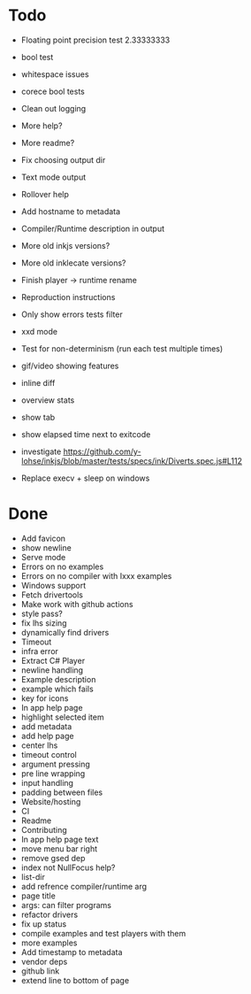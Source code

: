 # Todo
- Floating point precision test 2.33333333
- bool test
- whitespace issues
- corece bool tests

- Clean out logging
- More help?
- More readme?
- Fix choosing output dir
- Text mode output
- Rollover help
- Add hostname to metadata
- Compiler/Runtime description in output
- More old inkjs versions?
- More old inklecate versions?
- Finish player -> runtime rename
- Reproduction instructions
- Only show errors tests filter
- xxd mode
- Test for non-determinism (run each test multiple times)
- gif/video showing features
- inline diff
- overview stats
- show tab
- show elapsed time next to exitcode
- investigate https://github.com/y-lohse/inkjs/blob/master/tests/specs/ink/Diverts.spec.js#L112
- Replace execv + sleep on windows


# Done
- Add favicon
- show newline
- Serve mode
- Errors on no examples
- Errors on no compiler with Ixxx examples
- Windows support
- Fetch drivertools
- Make work with github actions
- style pass?
- fix lhs sizing
- dynamically find drivers
- Timeout
- infra error
- Extract C# Player
- newline handling
- Example description
- example which fails
- key for icons
- In app help page
- highlight selected item
- add metadata
- add help page
- center lhs
- timeout control
- argument pressing
- pre line wrapping
- input handling
- padding between files
- Website/hosting
- CI
- Readme
- Contributing
- In app help page text
- move menu bar right
- remove gsed dep
- index not NullFocus help?
- list-dir
- add refrence compiler/runtime arg
- page title
- args: can filter programs
- refactor drivers
- fix up status
- compile examples and test players with them
- more examples
- Add timestamp to metadata
- vendor deps
- github link
- extend line to bottom of page


